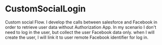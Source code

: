 # CustomSocialLogin
Custom social Flow. I develop the calls between salesforce and Facebook in order to retrieve user data without Authorization App.
In my scenario I don't need to log in the user, but collect the user Facebook data only. 
when I will create the user, I will link it to user remote Facebook identifier for log in.
